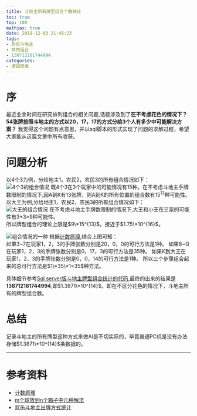 ```yaml
---
title: 斗地主所有牌型组合个数统计
toc: true
top: 100
mathjax: true
date: 2018-12-03 21:48:23
tags:
- 欢乐斗地主
- 排列组合
- 138712181744994
categories:
- 逻辑思维
---
```

# 序
最近业余时间在研究排列组合的相关问题,话题涉及到了**在不考虑花色的情况下？54张牌按照斗地主的方式以20，17，17的方式分给3个人有多少中可能解决方案？**
我觉得这个问题有点意思，并以sql脚本的形式实现了问题的求解过程，希望大家能从这篇文章中所有收获。

# 问题分析

以4个3为例，分给地主1，农民2，农民3的所有组合情况如下：  
![4个3的组合情况](4个3.png)
既4个3在3个玩家中的可能情况有15种。在不考虑斗地主手牌数限制的情况下,因A到K有13张牌，则A到K的所有位置的组合数有$15^{13}$种可能性。
以大王为例,分给地主1，农民2，农民3的所有组合情况如下：  
![大王的组合情况](大王.png)
在不考虑斗地主手牌数限制的情况下,大王和小王在三家的可能性有3\*3=9种可能性。  
所以牌型组合的理论上限是$9\*15^{13}$。接近于$1.75\*10^{16}$。  

![组合情况的一种](组合.png)
根据[计数原理](https://baike.baidu.com/item/计数原理/4032370),结合上图可知：  
如果3~7在玩家1，2，3的手牌张数分别是20，0，0的可行方法是1种。
如果8~Q在玩家1，2，3的手牌张数分别是0，17，3的可行方法是35种。
如果K到大王在玩家1，2，3的手牌张数分别是0，0，14的可行方法是1种。
所以三个步骤组合起来的总可行方法是$1\*35\*1=35$种方法。

具体细节参考[Sql server版斗地主牌型组合统计的代码](https://github.com/ddabb/138712181744994/blob/master/product.sql),最终的出来的结果是**138712181744994**,即$1.3871\*10^{14}$。即在不区分花色的情况下，斗地主所有的牌型组合数。

# 总结

记录斗地主的所有牌型这种方式来做AI是不切实际的，毕竟普通PC机是没有办法存储$1.3871\*10^{14}$条数据的。

---
# 参考资料
* [计数原理](https://baike.baidu.com/item/计数原理/4032370)
* [m个球放到n个箱子中几种解法](https://www.60points.com/combination/)
* [欢乐斗地主出牌方式统计](https://www.60points.com/Fight-the-Landlord-Card-Type-Aanalysis/)